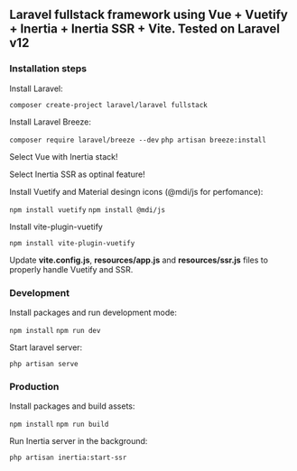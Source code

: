 <h2>Laravel fullstack framework using Vue + Vuetify + Inertia + Inertia SSR + Vite. Tested on Laravel v12</h2>

<h3>Installation steps</h3>

<p>Install Laravel:</p>
<code>composer create-project laravel/laravel fullstack</code>

<p></p>
<p>Install Laravel Breeze:</p>
<code>composer require laravel/breeze --dev</code>
<code>php artisan breeze:install</code>
<p></p>
<p>Select Vue with Inertia stack!</p>
<p>Select Inertia SSR as optinal feature!</p>

<p></p>
<p>Install Vuetify and Material desingn icons (@mdi/js for perfomance):</p>
<code>npm install vuetify</code>
<code>npm install @mdi/js</code>

<p></p>
<p>Install vite-plugin-vuetify</p>
<code>npm install vite-plugin-vuetify</code>

<p></p>
<p>Update <strong>vite.config.js</strong>, <strong>resources/app.js</strong> and <strong>resources/ssr.js</strong> files to properly handle Vuetify and SSR.</p>

<h3>Development</h3>

<p>Install packages and run development mode:</p>
<code>npm install</code>
<code>npm run dev</code>

<p></p>
<p>Start laravel server:</p>
<code>php artisan serve</code>

<h3>Production</h3>

<p>Install packages and build assets:</p>
<code>npm install</code>
<code>npm run build</code>

<p></p>
<p>Run Inertia server in the background:</p>
<code>php artisan inertia:start-ssr</code>

